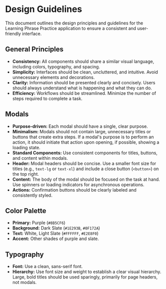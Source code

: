 # Design Guidelines

This document outlines the design principles and guidelines for the Learning Phrase Practice application to ensure a consistent and user-friendly interface.

## General Principles

*   **Consistency:** All components should share a similar visual language, including colors, typography, and spacing.
*   **Simplicity:** Interfaces should be clean, uncluttered, and intuitive. Avoid unnecessary elements and decorations.
*   **Clarity:** Information should be presented clearly and concisely. Users should always understand what is happening and what they can do.
*   **Efficiency:** Workflows should be streamlined. Minimize the number of steps required to complete a task.

## Modals

*   **Purpose-driven:** Each modal should have a single, clear purpose.
*   **Minimalism:** Modals should not contain large, unnecessary titles or buttons that create extra steps. If a modal's purpose is to perform an action, it should initiate that action upon opening, if possible, showing a loading state.
*   **Standard Components:** Use consistent components for titles, buttons, and content within modals.
*   **Header:** Modal headers should be concise. Use a smaller font size for titles (e.g., `text-lg` or `text-xl`) and include a close button (`<button>`) on the top right.
*   **Content:** The body of the modal should be focused on the task at hand. Use spinners or loading indicators for asynchronous operations.
*   **Actions:** Confirmation buttons should be clearly labeled and consistently styled.

## Color Palette

*   **Primary:** Purple (`#8B5CF6`)
*   **Background:** Dark Slate (`#1E293B`, `#0F172A`)
*   **Text:** White, Light Slate (`#FFFFFF`, `#E2E8F0`)
*   **Accent:** Other shades of purple and slate.

## Typography

*   **Font:** Use a clean, sans-serif font.
*   **Hierarchy:** Use font size and weight to establish a clear visual hierarchy. Large, bold titles should be used sparingly, primarily for page headers, not modals.

